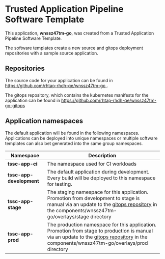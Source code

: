 # Trusted Application Pipeline Software Template

This application, **wnssz47tm-go**, was created from a Trusted Application Pipeline Software Template.

The software templates create a new source and gitops deployment repositories with a sample source application. 

## Repositories

The source code for your application can be found in [https://github.com/rhtap-rhdh-qe/wnssz47tm-go ](https://github.com/rhtap-rhdh-qe/wnssz47tm-go ).
 
The gitops repository, which contains the kubernetes manifests for the application can be found in 
[https://github.com/rhtap-rhdh-qe/wnssz47tm-go-gitops ](https://github.com/rhtap-rhdh-qe/wnssz47tm-go-gitops ) 

## Application namespaces 

The default application will be found in the following namespaces. Applications can be deployed into unique namespaces or multiple software templates can also bet generated into the same group namespaces.  

|  Namespace   |  Description   |  
| -------- | -------- |
| **tssc-app-ci** | The namespace used for CI workloads |
| **tssc-app-development** | The default application during development. Every build will be deployed to this namespace for testing. |
| **tssc-app-stage** | The staging namespace for this application. Promotion from development to stage is manual via an update to the [gitops repository](https://github.com/rhtap-rhdh-qe/wnssz47tm-go-gitops ) in the components/wnssz47tm-go/overlays/stage directory |
| **tssc-app-prod** | The production namespace for this application. Promotion from stage to production is manual via an update to the [gitops repository](https://github.com/rhtap-rhdh-qe/wnssz47tm-go-gitops ) in the components/wnssz47tm-go/overlays/prod directory |